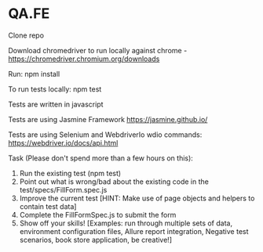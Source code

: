 # QA.FE

Clone repo

Download chromedriver to run locally against chrome - https://chromedriver.chromium.org/downloads

Run: npm install 

To run tests locally: npm test

Tests are written in javascript

Tests are using Jasmine Framework
https://jasmine.github.io/

Tests are using Selenium and WebdriverIo
wdio commands: https://webdriver.io/docs/api.html

Task (Please don't spend more than a few hours on this):
1. Run the existing test (npm test)
2. Point out what is wrong/bad about the existing code in the test/specs/FillForm.spec.js
3. Improve the current test [HINT: Make use of page objects and helpers to contain test data]
4. Complete the FillFormSpec.js to submit the form
5. Show off your skills! [Examples: run through multiple sets of data, environment configuration files, Allure report integration, Negative test scenarios, book store application, be creative!]